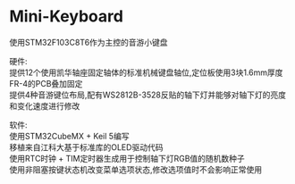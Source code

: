# Mini-Keyboard
使用STM32F103C8T6作为主控的音游小键盘  
  
硬件:  
提供12个使用凯华轴座固定轴体的标准机械键盘轴位,定位板使用3块1.6mm厚度FR-4的PCB叠加固定  
提供4种音游键位布局,配有WS2812B-3528反贴的轴下灯并能够对轴下灯的亮度和变化速度进行修改  
  
软件:  
使用STM32CubeMX + Keil 5编写  
移植来自江科大基于标准库的OLED驱动代码  
使用RTC时钟 + TIM定时器生成用于控制轴下灯RGB值的随机数种子  
使用非阻塞按键状态机改变菜单选项状态,修改选项值时不会影响正常使用

